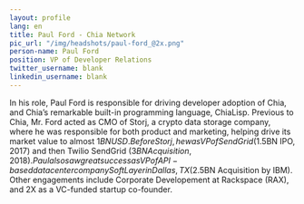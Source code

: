 ```yaml
---
layout: profile
lang: en
title: Paul Ford - Chia Network
pic_url: "/img/headshots/paul-ford_@2x.png"
person-name: Paul Ford
position: VP of Developer Relations
twitter_username: blank
linkedin_username: blank
---
```


In his role, Paul Ford is responsible for driving developer adoption of Chia, and Chia’s remarkable built-in programming language, ChiaLisp. Previous to Chia, Mr. Ford acted as CMO of Storj, a crypto data storage company, where he was responsible for both product and marketing, helping drive its market value to almost $1BN USD. Before Storj, he was VP of SendGrid ($1.5BN IPO, 2017) and then Twilio SendGrid ($3BN Acquisition, 2018). Paul also saw great success as VP of API-based datacenter company SoftLayer in Dallas, TX ($2.5BN Acquisition by IBM). Other engagements include Corporate Developement at Rackspace (RAX), and 2X as a VC-funded startup co-founder.
